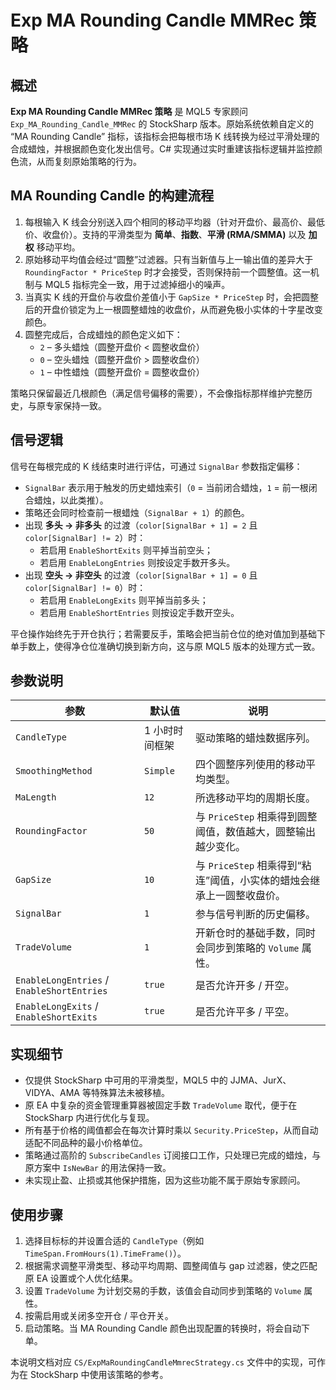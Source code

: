 # Exp MA Rounding Candle MMRec 策略

## 概述
**Exp MA Rounding Candle MMRec 策略** 是 MQL5 专家顾问 `Exp_MA_Rounding_Candle_MMRec` 的 StockSharp 版本。原始系统依赖自定义的 “MA Rounding Candle” 指标，该指标会把每根市场 K 线转换为经过平滑处理的合成蜡烛，并根据颜色变化发出信号。C# 实现通过实时重建该指标逻辑并监控颜色流，从而复刻原始策略的行为。

## MA Rounding Candle 的构建流程
1. 每根输入 K 线会分别送入四个相同的移动平均器（针对开盘价、最高价、最低价、收盘价）。支持的平滑类型为 **简单**、**指数**、**平滑 (RMA/SMMA)** 以及 **加权** 移动平均。
2. 原始移动平均值会经过“圆整”过滤器。只有当新值与上一输出值的差异大于 `RoundingFactor * PriceStep` 时才会接受，否则保持前一个圆整值。这一机制与 MQL5 指标完全一致，用于过滤掉细小的噪声。
3. 当真实 K 线的开盘价与收盘价差值小于 `GapSize * PriceStep` 时，会把圆整后的开盘价锁定为上一根圆整蜡烛的收盘价，从而避免极小实体的十字星改变颜色。
4. 圆整完成后，合成蜡烛的颜色定义如下：
   * `2` – 多头蜡烛（圆整开盘价 < 圆整收盘价）
   * `0` – 空头蜡烛（圆整开盘价 > 圆整收盘价）
   * `1` – 中性蜡烛（圆整开盘价 = 圆整收盘价）

策略只保留最近几根颜色（满足信号偏移的需要），不会像指标那样维护完整历史，与原专家保持一致。

## 信号逻辑
信号在每根完成的 K 线结束时进行评估，可通过 `SignalBar` 参数指定偏移：

* `SignalBar` 表示用于触发的历史蜡烛索引（`0` = 当前闭合蜡烛，`1` = 前一根闭合蜡烛，以此类推）。
* 策略还会同时检查前一根蜡烛（`SignalBar + 1`）的颜色。
* 出现 **多头 → 非多头** 的过渡（`color[SignalBar + 1] = 2` 且 `color[SignalBar] != 2`）时：
  * 若启用 `EnableShortExits` 则平掉当前空头；
  * 若启用 `EnableLongEntries` 则按设定手数开多头。
* 出现 **空头 → 非空头** 的过渡（`color[SignalBar + 1] = 0` 且 `color[SignalBar] != 0`）时：
  * 若启用 `EnableLongExits` 则平掉当前多头；
  * 若启用 `EnableShortEntries` 则按设定手数开空头。

平仓操作始终先于开仓执行；若需要反手，策略会把当前仓位的绝对值加到基础下单手数上，使得净仓位准确切换到新方向，这与原 MQL5 版本的处理方式一致。

## 参数说明
| 参数 | 默认值 | 说明 |
|------|--------|------|
| `CandleType` | 1 小时时间框架 | 驱动策略的蜡烛数据序列。 |
| `SmoothingMethod` | `Simple` | 四个圆整序列使用的移动平均类型。 |
| `MaLength` | `12` | 所选移动平均的周期长度。 |
| `RoundingFactor` | `50` | 与 `PriceStep` 相乘得到圆整阈值，数值越大，圆整输出越少变化。 |
| `GapSize` | `10` | 与 `PriceStep` 相乘得到“粘连”阈值，小实体的蜡烛会继承上一圆整收盘价。 |
| `SignalBar` | `1` | 参与信号判断的历史偏移。 |
| `TradeVolume` | `1` | 开新仓时的基础手数，同时会同步到策略的 `Volume` 属性。 |
| `EnableLongEntries` / `EnableShortEntries` | `true` | 是否允许开多 / 开空。 |
| `EnableLongExits` / `EnableShortExits` | `true` | 是否允许平多 / 平空。 |

## 实现细节
* 仅提供 StockSharp 中可用的平滑类型，MQL5 中的 JJMA、JurX、VIDYA、AMA 等特殊算法未被移植。
* 原 EA 中复杂的资金管理重算器被固定手数 `TradeVolume` 取代，便于在 StockSharp 内进行优化与复现。
* 所有基于价格的阈值都会在每次计算时乘以 `Security.PriceStep`，从而自动适配不同品种的最小价格单位。
* 策略通过高阶的 `SubscribeCandles` 订阅接口工作，只处理已完成的蜡烛，与原方案中 `IsNewBar` 的用法保持一致。
* 未实现止盈、止损或其他保护措施，因为这些功能不属于原始专家顾问。

## 使用步骤
1. 选择目标标的并设置合适的 `CandleType`（例如 `TimeSpan.FromHours(1).TimeFrame()`）。
2. 根据需求调整平滑类型、移动平均周期、圆整阈值与 gap 过滤器，使之匹配原 EA 设置或个人优化结果。
3. 设置 `TradeVolume` 为计划交易的手数，该值会自动同步到策略的 `Volume` 属性。
4. 按需启用或关闭多空开仓 / 平仓开关。
5. 启动策略。当 MA Rounding Candle 颜色出现配置的转换时，将会自动下单。

本说明文档对应 `CS/ExpMaRoundingCandleMmrecStrategy.cs` 文件中的实现，可作为在 StockSharp 中使用该策略的参考。
